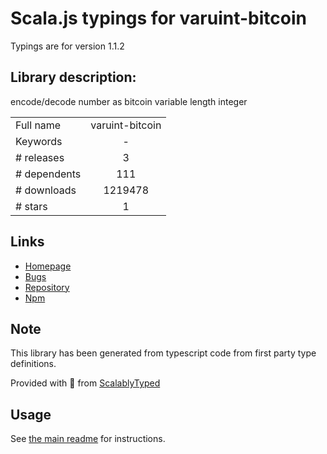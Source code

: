 
# Scala.js typings for varuint-bitcoin

Typings are for version 1.1.2

## Library description:
encode/decode number as bitcoin variable length integer

|                    |                 |
| ------------------ | :-------------: |
| Full name          | varuint-bitcoin |
| Keywords           | - |
| # releases         | 3 |
| # dependents       | 111 |
| # downloads        | 1219478 |
| # stars            | 1 |

## Links
- [Homepage](https://github.com/bitcoinjs/varuint-bitcoin)
- [Bugs](https://github.com/bitcoinjs/varuint-bitcoin/issues)
- [Repository](https://github.com/bitcoinjs/varuint-bitcoin)
- [Npm](https://www.npmjs.com/package/varuint-bitcoin)
    


## Note
This library has been generated from typescript code from first party type definitions.

Provided with :purple_heart: from [ScalablyTyped](https://github.com/oyvindberg/ScalablyTyped)

## Usage
See [the main readme](../../readme.md) for instructions.



